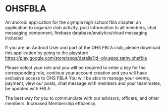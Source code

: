 # OHSFBLA
An android application for the olympia high school fbla chapter. an application to organize club activity, post information to all members, chat messaging component, firebase database/analytics/cloud messaging included

If you are an Android User and part of the OHS FBLA club, please download this application by going to the playstore 
https://play.google.com/store/apps/details?id=oly.apps.sathv.ohsfbla

Please select your role and you will be required to enter a key for the corresponding role, continue your account creation and you will have exclusive access to OHS FBLA
You will be able to manage your events, payment, view our posts, chat message with members and your teammates, be updated with FBLA.

The best way for you to communciate with our advisors, officers, and other members. Increased Membership efficiency. 
